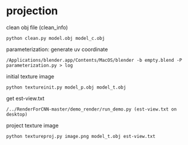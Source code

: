 # projection


clean obj file (clean_info)

	python clean.py model.obj model_c.obj 

parameterization: generate uv coordinate

	/Applications/blender.app/Contents/MacOS/blender -b empty.blend -P parameterization.py > log

initial texture image

	python textureinit.py model_p.obj model_t.obj

get est-view.txt
	
	/../RenderForCNN-master/demo_render/run_demo.py (est-view.txt on desktop)

project texture image
	
	python textureproj.py image.png model_t.obj est-view.txt
